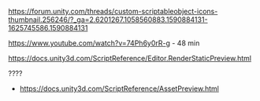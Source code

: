 https://forum.unity.com/threads/custom-scriptableobject-icons-thumbnail.256246/?_ga=2.6201267.1058560883.1590884131-1625745586.1590884131


https://www.youtube.com/watch?v=74Ph6y0rR-g    - 48 min


https://docs.unity3d.com/ScriptReference/Editor.RenderStaticPreview.html




????
- https://docs.unity3d.com/ScriptReference/AssetPreview.html

